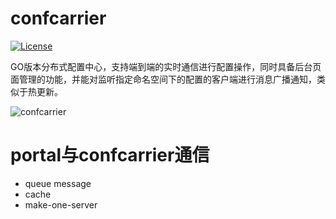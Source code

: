 # confcarrier

[![License](http://img.shields.io/:license-apache-brightgreen.svg)](http://www.apache.org/licenses/LICENSE-2.0.html)

GO版本分布式配置中心，支持端到端的实时通信进行配置操作，同时具备后台页面管理的功能，并能对监听指定命名空间下的配置的客户端进行消息广播通知，类似于热更新。

![confcarrier](https://user-images.githubusercontent.com/13504729/131481175-3f4f0776-79a9-4c2c-aef7-73c533c21004.png)

# portal与confcarrier通信
+ queue message
+ cache
+ make-one-server


